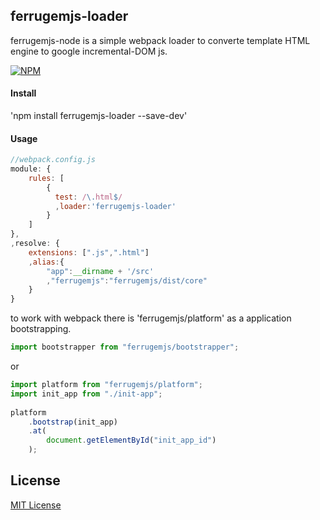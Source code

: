 ## ferrugemjs-loader
ferrugemjs-node is a simple webpack loader to converte template HTML engine to google incremental-DOM js.

[![NPM](https://nodei.co/npm/ferrugemjs-loader.png?downloads=true&downloadRank=true&stars=true)](https://nodei.co/npm/ferrugemjs-loader/)

#### Install

'npm install ferrugemjs-loader --save-dev'

#### Usage

``` js
//webpack.config.js 
module: {
    rules: [
        {
          test: /\.html$/
          ,loader:'ferrugemjs-loader'
        }
    ]
},
,resolve: {
    extensions: [".js",".html"]
    ,alias:{    		
    	"app":__dirname + '/src'
    	,"ferrugemjs":"ferrugemjs/dist/core"
    }    
}
```
to work with webpack there is 'ferrugemjs/platform' as a application bootstrapping.

``` typescript
import bootstrapper from "ferrugemjs/bootstrapper";
```
or

```typescript
import platform from "ferrugemjs/platform";
import init_app from "./init-app";
 
platform
    .bootstrap(init_app)
    .at(
        document.getElementById("init_app_id")
    );
```

## License

[MIT License](http://en.wikipedia.org/wiki/MIT_License)

